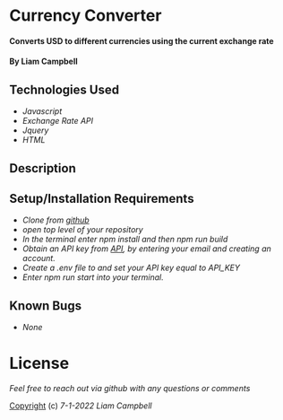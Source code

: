 # Currency Converter

#### Converts USD to different currencies using the current exchange rate

#### By Liam Campbell

## Technologies Used

* _Javascript_
* _Exchange Rate API_
* _Jquery_
* _HTML_

## Description

## Setup/Installation Requirements

* _Clone from [github](https://github.com/lcmpbll/currency-converter)_
* _open top level of your repository_
* _In the terminal enter npm install and then npm run build_
* _Obtain an API key from [API](https://www.exchangerate-api.com/), by entering your email and creating an account._
* _Create a .env file to and set your API key equal to API_KEY_
* _Enter npm run start into your terminal._


## Known Bugs

* _None_

# License 

_Feel free to reach out via github with any questions or comments_

[Copyright](LICENSE) (c) _7-1-2022_ _Liam Campbell_